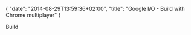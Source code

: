 {
   "date": "2014-08-29T13:59:36+02:00",
   "title": "Google I/O - Build with Chrome multiplayer"
}

Build

